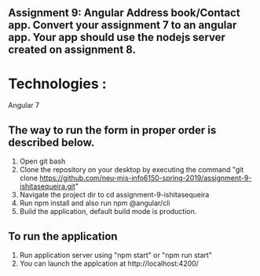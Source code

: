 ## Assignment 9: Angular Address book/Contact app. Convert your assignment 7 to an angular app. Your app should use the nodejs server created on assignment 8.

# Technologies :
  Angular 7
  
 ## The way to run the form in proper order is described below.
1. Open git bash
2. Clone the repository on your desktop by executing the command "git clone https://github.com/neu-mis-info6150-spring-2019/assignment-9-ishitasequeira.git"
3. Navigate the project dir to cd assignment-9-ishitasequeira
4. Run npm install and also run npm @angular/cli 
5. Build the application, default build mode is production. 

## To run the application
1. Run application server using "npm start" or "npm run start"
2. You can launch the applcation at http://localhost:4200/
